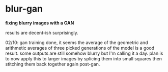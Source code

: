 # blur-gan
**fixing blurry images with a GAN**

results are decent-ish surprisingly.

02/10: gan training done, it seems the average of the geometric and arithmetic averages of three picked generations of the model is a good result. some outputs are still somehow blurry but I'm calling it a day. plan is to now apply this to larger images by splicing them into small squares then stitching them back together again post-gan.
